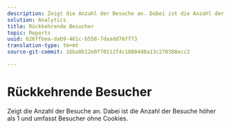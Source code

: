 ```yaml
---
description: Zeigt die Anzahl der Besuche an. Dabei ist die Anzahl der Besuche höher als 1 und umfasst Besucher ohne Cookies.
solution: Analytics
title: Rückkehrende Besucher
topic: Reports
uuid: 626ffbea-dab9-461c-b558-7daadd76ff73
translation-type: tm+mt
source-git-commit: 16ba0b12e0f70112f4c10804d0a13c278388ecc2

---
```



# Rückkehrende Besucher

Zeigt die Anzahl der Besuche an. Dabei ist die Anzahl der Besuche höher als 1 und umfasst Besucher ohne Cookies.

